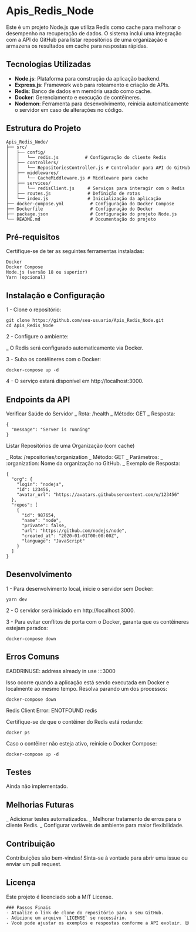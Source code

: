 # Apis_Redis_Node

Este é um projeto Node.js que utiliza Redis como cache para melhorar o desempenho na recuperação de dados. O sistema inclui uma integração com a API do GitHub para listar repositórios de uma organização e armazena os resultados em cache para respostas rápidas.

## Tecnologias Utilizadas

- **Node.js**: Plataforma para construção da aplicação backend.
- **Express.js**: Framework web para roteamento e criação de APIs.
- **Redis**: Banco de dados em memória usado como cache.
- **Docker**: Gerenciamento e execução de contêineres.
- **Nodemon**: Ferramenta para desenvolvimento, reinicia automaticamente o servidor em caso de alterações no código.

## Estrutura do Projeto


```plaintext
Apis_Redis_Node/
├── src/
│   ├── config/
│   │   └── redis.js          # Configuração do cliente Redis
│   ├── controllers/
│   │   └── RepositoriesController.js # Controlador para API do GitHub
│   ├── middlewares/
│   │   └── CacheMiddleware.js # Middleware para cache
│   ├── services/
│   │   └── redisClient.js     # Serviços para interagir com o Redis
│   ├── routes.js              # Definição de rotas
│   └── index.js               # Inicialização da aplicação
├── docker-compose.yml          # Configuração do Docker Compose
├── Dockerfile                  # Configuração do Docker
├── package.json                # Configuração do projeto Node.js
└── README.md                   # Documentação do projeto

```
## Pré-requisitos

Certifique-se de ter as seguintes ferramentas instaladas:

    Docker
    Docker Compose
    Node.js (versão 18 ou superior)
    Yarn (opcional)

## Instalação e Configuração

1 - Clone o repositório:

    git clone https://github.com/seu-usuario/Apis_Redis_Node.git
    cd Apis_Redis_Node

2 - Configure o ambiente:

_ O Redis será configurado automaticamente via Docker.

3 - Suba os contêineres com o Docker:
```
docker-compose up -d
```

4 - O serviço estará disponível em http://localhost:3000.

## Endpoints da API
Verificar Saúde do Servidor
_ Rota: /health
_ Método: GET
_ Resposta:
```
{
  "message": "Server is running"
}
```

Listar Repositórios de uma Organização (com cache)

_ Rota: /repositories/:organization
_ Método: GET
_ Parâmetros:
  _ :organization: Nome da organização no GitHub.
_ Exemplo de Resposta:
```
{
  "org": {
    "login": "nodejs",
    "id": 123456,
    "avatar_url": "https://avatars.githubusercontent.com/u/123456"
  },
  "repos": [
    {
      "id": 987654,
      "name": "node",
      "private": false,
      "url": "https://github.com/nodejs/node",
      "created_at": "2020-01-01T00:00:00Z",
      "language": "JavaScript"
    }
  ]
}
```
## Desenvolvimento
1 - Para desenvolvimento local, inicie o servidor sem Docker:
```
yarn dev
```

2 - O servidor será iniciado em http://localhost:3000.

3 - Para evitar conflitos de porta com o Docker, garanta que os contêineres estejam parados:
```
docker-compose down
```
## Erros Comuns
EADDRINUSE: address already in use :::3000

Isso ocorre quando a aplicação está sendo executada em Docker e localmente ao mesmo tempo. Resolva parando um dos processos:
```
docker-compose down
```

Redis Client Error: ENOTFOUND redis

Certifique-se de que o contêiner do Redis está rodando:
```
docker ps
```

Caso o contêiner não esteja ativo, reinicie o Docker Compose:
```
docker-compose up -d
```

## Testes
Ainda não implementado.

## Melhorias Futuras
_ Adicionar testes automatizados.
_ Melhorar tratamento de erros para o cliente Redis.
_ Configurar variáveis de ambiente para maior flexibilidade.

## Contribuição
Contribuições são bem-vindas! Sinta-se à vontade para abrir uma issue ou enviar um pull request.

## Licença
Este projeto é licenciado sob a MIT License.

```
### Passos Finais
- Atualize o link de clone do repositório para o seu GitHub.
- Adicione um arquivo `LICENSE` se necessário.
- Você pode ajustar os exemplos e respostas conforme a API evoluir. 😊
```



